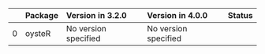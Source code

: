 <!-- markdown-link-check-disable -->

|    | Package   | Version in 3.2.0     | Version in 4.0.0     | Status   |
|---:|:----------|:---------------------|:---------------------|:---------|
|  0 | oysteR    | No version specified | No version specified |          |